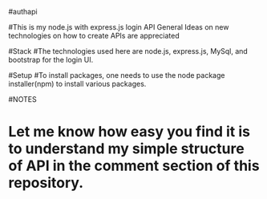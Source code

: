 #authapi

#This is my node.js with express.js login API General Ideas on new technologies on how to create APIs are appreciated

#Stack
#The technologies used here are node.js, express.js, MySql, and bootstrap for the login UI.

#Setup
#To install packages, one needs to use the node package installer(npm) to install various packages.

#NOTES
# Let me know how easy you find it is to understand my simple structure of API in the comment section of this repository.
